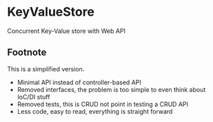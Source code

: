 # KeyValueStore

Concurrent Key-Value store with Web API

## Footnote

This is a simplified version.

- Minimal API instead of controller-based API
- Removed interfaces, the problem is too simple to even think about IoC/DI stuff
- Removed tests, this is CRUD not point in testing a CRUD API
- Less code, easy to read, everything is straight forward
